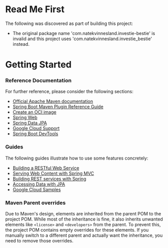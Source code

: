 # Read Me First
The following was discovered as part of building this project:

* The original package name 'com.natekvinnesland.investie-bestie' is invalid and this project uses 'com.natekvinnesland.investie_bestie' instead.

# Getting Started

### Reference Documentation
For further reference, please consider the following sections:

* [Official Apache Maven documentation](https://maven.apache.org/guides/index.html)
* [Spring Boot Maven Plugin Reference Guide](https://docs.spring.io/spring-boot/3.3.6/maven-plugin)
* [Create an OCI image](https://docs.spring.io/spring-boot/3.3.6/maven-plugin/build-image.html)
* [Spring Web](https://docs.spring.io/spring-boot/3.3.6/reference/web/servlet.html)
* [Spring Data JPA](https://docs.spring.io/spring-boot/3.3.6/reference/data/sql.html#data.sql.jpa-and-spring-data)
* [Google Cloud Support](https://googlecloudplatform.github.io/spring-cloud-gcp/reference/html/index.html)
* [Spring Boot DevTools](https://docs.spring.io/spring-boot/3.3.6/reference/using/devtools.html)

### Guides
The following guides illustrate how to use some features concretely:

* [Building a RESTful Web Service](https://spring.io/guides/gs/rest-service/)
* [Serving Web Content with Spring MVC](https://spring.io/guides/gs/serving-web-content/)
* [Building REST services with Spring](https://spring.io/guides/tutorials/rest/)
* [Accessing Data with JPA](https://spring.io/guides/gs/accessing-data-jpa/)
* [Google Cloud Samples](https://github.com/GoogleCloudPlatform/spring-cloud-gcp/tree/main/spring-cloud-gcp-samples)

### Maven Parent overrides

Due to Maven's design, elements are inherited from the parent POM to the project POM.
While most of the inheritance is fine, it also inherits unwanted elements like `<license>` and `<developers>` from the parent.
To prevent this, the project POM contains empty overrides for these elements.
If you manually switch to a different parent and actually want the inheritance, you need to remove those overrides.

